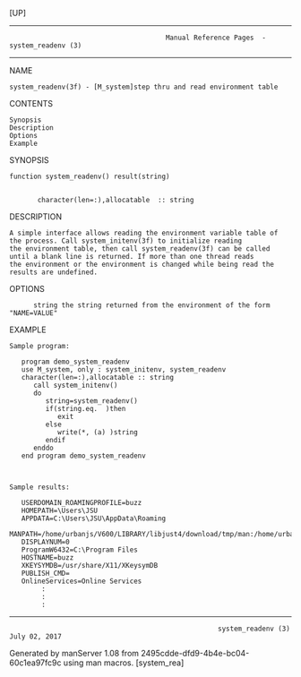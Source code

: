 [UP]

-----------------------------------------------------------------------------------------------------------------------------------
                                           Manual Reference Pages  - system_readenv (3)
-----------------------------------------------------------------------------------------------------------------------------------
                                                                 
NAME

    system_readenv(3f) - [M_system]step thru and read environment table

CONTENTS

    Synopsis
    Description
    Options
    Example

SYNOPSIS

    function system_readenv() result(string)


           character(len=:),allocatable  :: string

DESCRIPTION

    A simple interface allows reading the environment variable table of the process. Call system_initenv(3f) to initialize reading
    the environment table, then call system_readenv(3f) can be called until a blank line is returned. If more than one thread reads
    the environment or the environment is changed while being read the results are undefined.

OPTIONS

          string the string returned from the environment of the form "NAME=VALUE"

EXAMPLE

    Sample program:

       program demo_system_readenv
       use M_system, only : system_initenv, system_readenv
       character(len=:),allocatable :: string
          call system_initenv()
          do
             string=system_readenv()
             if(string.eq.  )then
                exit
             else
                write(*, (a) )string
             endif
          enddo
       end program demo_system_readenv



    Sample results:

       USERDOMAIN_ROAMINGPROFILE=buzz
       HOMEPATH=\Users\JSU
       APPDATA=C:\Users\JSU\AppData\Roaming
       MANPATH=/home/urbanjs/V600/LIBRARY/libjust4/download/tmp/man:/home/urbanjs/V600/doc/man:::
       DISPLAYNUM=0
       ProgramW6432=C:\Program Files
       HOSTNAME=buzz
       XKEYSYMDB=/usr/share/X11/XKeysymDB
       PUBLISH_CMD=
       OnlineServices=Online Services
            :
            :
            :

-----------------------------------------------------------------------------------------------------------------------------------

                                                        system_readenv (3)                                            July 02, 2017

Generated by manServer 1.08 from 2495cdde-dfd9-4b4e-bc04-60c1ea97fc9c using man macros.
                                                           [system_rea]
